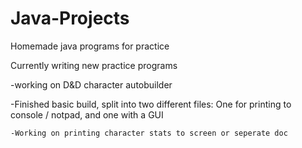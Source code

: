 # Java-Projects
Homemade java programs for practice

Currently writing new practice programs

  -working on D&D character autobuilder
  
  -Finished basic build, split into two different files: One for printing to console / notpad, and one with a GUI
  
    -Working on printing character stats to screen or seperate doc
